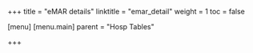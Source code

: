 +++
title = "eMAR details"
linktitle = "emar_detail"
weight = 1
toc = false

[menu]
  [menu.main]
    parent = "Hosp Tables"

+++